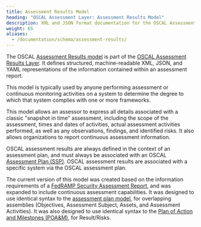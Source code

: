 ```yaml
---
title: Assessment Results Model
heading: "OSCAL Assessment Layer: Assessment Results Model"
description: XML and JSON format documentation for the OSCAL Assessment Results model, which is part of the OSCAL Assessment Results layer. These formats model the findings of a periodic or continuous assessment.
weight: 65
aliases:
  - /documentation/schema/assessment-results/
---
```


The OSCAL [Assessment Results model](/documentation/schema/assessment-results-layer/assessment-results/) is part of the [OSCAL Assessment Results Layer](/documentation/schema/assessment-results-layer/). It defines structured, machine-readable XML, JSON, and YAML representations of the information contained within an assessment report.

This model is typically used by anyone performing assessment or continuous monitoring activities on a system to determine the degree to which that system complies with one or more frameworks.

This model allows an assessor to express all details associated with a classic "snapshot in time" assessment, including the scope of the assessment, times and dates of activities, actual assessment activities performed, as well as any observations, findings, and identified risks. It also allows organizations to report continuous assessment information. 

OSCAL assessment results are always defined in the context of an assessment plan, and must always be associated with an OSCAL [Assessment Plan (SSP)](/documentation/schema/assessment-layer/assessment-plan/). OSCAL assessment results are associated with a specific system via the OSCAL assessment plan.

The current version of this model was created based on the information requirements of a [FedRAMP Security Assessment Report](https://www.fedramp.gov/assets/resources/templates/FedRAMP-Annual-SAR-Template.docx), and was expanded to include continuous assessment capabilities. 
It was designed to use identical syntax to the [assessment plan model](/documentation/schema/assessment-layer/assessment-plan/), for overlapping assemblies (Objectives, Assessment Subject, Assets, and Assessment Activities). It was also designed to use identical syntax to the [Plan of Action and Milestones (POA&M)](/documentation/schema/assessment-results-layer/poam/), for Result/Risks. 


